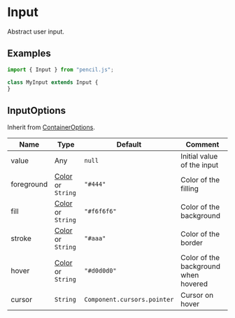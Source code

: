 # Input

Abstract user input.


## Examples

```js
import { Input } from "pencil.js";

class MyInput extends Input {
}
```

## InputOptions
Inherit from [ContainerOptions](../container/readme.md#containeroptions).

| Name | Type | Default | Comment |
| ---- | ---- | ------- | ------- |
|value |Any |`null` |Initial value of the input |
|foreground |[Color](../color/readme.md) or `String` |`"#444"` |Color of the filling |
|fill |[Color](../color/readme.md) or `String` |`"#f6f6f6"` |Color of the background |
|stroke |[Color](../color/readme.md) or `String` |`"#aaa"` |Color of the border |
|hover |[Color](../color/readme.md) or `String` |`"#d0d0d0"` |Color of the background when hovered |
|cursor |`String` |`Component.cursors.pointer` |Cursor on hover |
